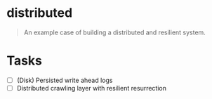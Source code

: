 # distributed

> An example case of building a distributed and resilient system.

# Tasks

- [ ] (Disk) Persisted write ahead logs
- [ ] Distributed crawling layer with resilient resurrection
